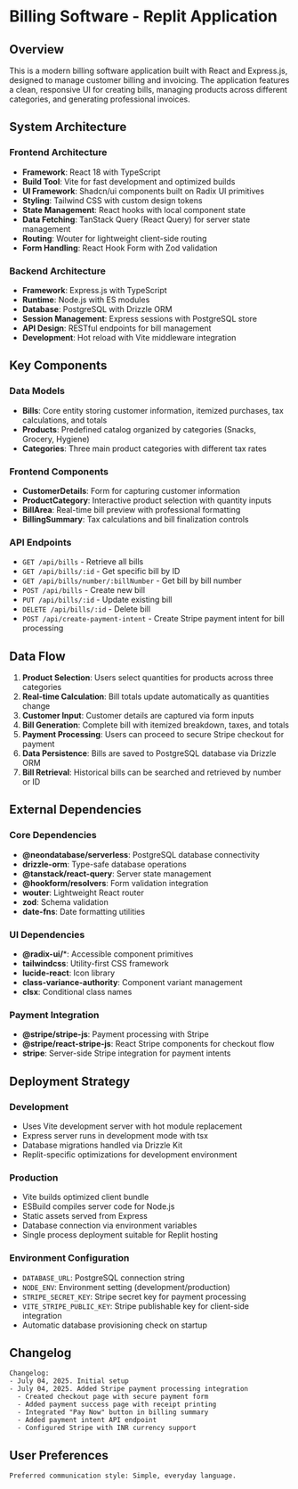 # Billing Software - Replit Application

## Overview

This is a modern billing software application built with React and Express.js, designed to manage customer billing and invoicing. The application features a clean, responsive UI for creating bills, managing products across different categories, and generating professional invoices.

## System Architecture

### Frontend Architecture
- **Framework**: React 18 with TypeScript
- **Build Tool**: Vite for fast development and optimized builds
- **UI Framework**: Shadcn/ui components built on Radix UI primitives
- **Styling**: Tailwind CSS with custom design tokens
- **State Management**: React hooks with local component state
- **Data Fetching**: TanStack Query (React Query) for server state management
- **Routing**: Wouter for lightweight client-side routing
- **Form Handling**: React Hook Form with Zod validation

### Backend Architecture
- **Framework**: Express.js with TypeScript
- **Runtime**: Node.js with ES modules
- **Database**: PostgreSQL with Drizzle ORM
- **Session Management**: Express sessions with PostgreSQL store
- **API Design**: RESTful endpoints for bill management
- **Development**: Hot reload with Vite middleware integration

## Key Components

### Data Models
- **Bills**: Core entity storing customer information, itemized purchases, tax calculations, and totals
- **Products**: Predefined catalog organized by categories (Snacks, Grocery, Hygiene)
- **Categories**: Three main product categories with different tax rates

### Frontend Components
- **CustomerDetails**: Form for capturing customer information
- **ProductCategory**: Interactive product selection with quantity inputs
- **BillArea**: Real-time bill preview with professional formatting
- **BillingSummary**: Tax calculations and bill finalization controls

### API Endpoints
- `GET /api/bills` - Retrieve all bills
- `GET /api/bills/:id` - Get specific bill by ID
- `GET /api/bills/number/:billNumber` - Get bill by bill number
- `POST /api/bills` - Create new bill
- `PUT /api/bills/:id` - Update existing bill
- `DELETE /api/bills/:id` - Delete bill
- `POST /api/create-payment-intent` - Create Stripe payment intent for bill processing

## Data Flow

1. **Product Selection**: Users select quantities for products across three categories
2. **Real-time Calculation**: Bill totals update automatically as quantities change
3. **Customer Input**: Customer details are captured via form inputs
4. **Bill Generation**: Complete bill with itemized breakdown, taxes, and totals
5. **Payment Processing**: Users can proceed to secure Stripe checkout for payment
6. **Data Persistence**: Bills are saved to PostgreSQL database via Drizzle ORM
7. **Bill Retrieval**: Historical bills can be searched and retrieved by number or ID

## External Dependencies

### Core Dependencies
- **@neondatabase/serverless**: PostgreSQL database connectivity
- **drizzle-orm**: Type-safe database operations
- **@tanstack/react-query**: Server state management
- **@hookform/resolvers**: Form validation integration
- **wouter**: Lightweight React router
- **zod**: Schema validation
- **date-fns**: Date formatting utilities

### UI Dependencies
- **@radix-ui/***: Accessible component primitives
- **tailwindcss**: Utility-first CSS framework
- **lucide-react**: Icon library
- **class-variance-authority**: Component variant management
- **clsx**: Conditional class names

### Payment Integration
- **@stripe/stripe-js**: Payment processing with Stripe
- **@stripe/react-stripe-js**: React Stripe components for checkout flow
- **stripe**: Server-side Stripe integration for payment intents

## Deployment Strategy

### Development
- Uses Vite development server with hot module replacement
- Express server runs in development mode with tsx
- Database migrations handled via Drizzle Kit
- Replit-specific optimizations for development environment

### Production
- Vite builds optimized client bundle
- ESBuild compiles server code for Node.js
- Static assets served from Express
- Database connection via environment variables
- Single process deployment suitable for Replit hosting

### Environment Configuration
- `DATABASE_URL`: PostgreSQL connection string
- `NODE_ENV`: Environment setting (development/production)
- `STRIPE_SECRET_KEY`: Stripe secret key for payment processing
- `VITE_STRIPE_PUBLIC_KEY`: Stripe publishable key for client-side integration
- Automatic database provisioning check on startup

## Changelog

```
Changelog:
- July 04, 2025. Initial setup
- July 04, 2025. Added Stripe payment processing integration
  - Created checkout page with secure payment form
  - Added payment success page with receipt printing
  - Integrated "Pay Now" button in billing summary
  - Added payment intent API endpoint
  - Configured Stripe with INR currency support
```

## User Preferences

```
Preferred communication style: Simple, everyday language.
```